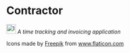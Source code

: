 # Contractor

<p>
  <img src="https://user-images.githubusercontent.com/4007345/68616530-d8f2a500-048a-11ea-94a8-7276e70f7383.png" width="25" alt="logo"/>
  <i>A time tracking and invoicing application</i>
</p>

Icons made by <a href="https://www.flaticon.com/authors/freepik" title="Freepik">Freepik</a>
from <a href="https://www.flaticon.com/" title="Flaticon">www.flaticon.com</a>
